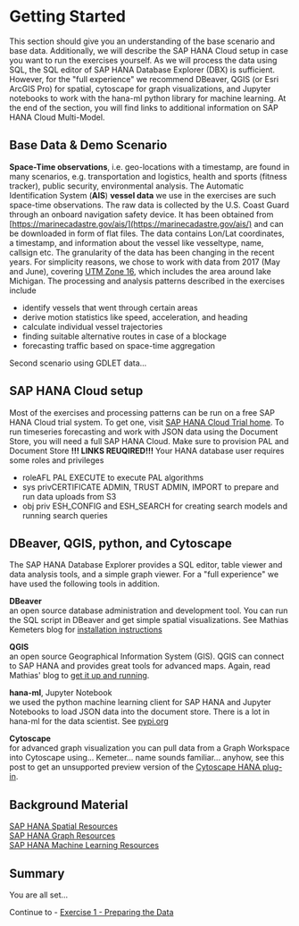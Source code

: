 # Getting Started

This section should give you an understanding of the base scenario and base data. Additionally, we will describe the SAP HANA Cloud setup in case you want to run the exercises yourself. As we will process the data using SQL, the SQL editor of SAP HANA Database Explorer (DBX) is sufficient. However, for the "full experience" we recommend DBeaver, QGIS (or Esri ArcGIS Pro) for spatial, cytoscape for graph visualizations, and Jupyter notebooks to work with the hana-ml python library for machine learning. At the end of the section, you will find links to additional information on SAP HANA Cloud Multi-Model.

## Base Data & Demo Scenario<a name="subex1"></a>

**Space-Time observations**, i.e. geo-locations with a timestamp, are found in many scenarios, e.g. transportation and logistics, health and sports (fitness tracker), public security, environmental analysis. The Automatic Identification System (**AIS**) **vessel data** we use in the exercises are such space-time observations. The raw data is collected by the U.S. Coast Guard through an onboard navigation safety device. It has been obtained from [https://marinecadastre.gov/ais/](https://marinecadastre.gov/ais/) and can be downloaded in form of flat files. The data contains Lon/Lat coordinates, a timestamp, and information about the vessel like vesseltype, name, callsign etc. The granularity of the data has been changing in the recent years. For simplicity reasons, we chose to work with data from 2017 (May and June), covering [UTM Zone 16](https://marinecadastre.gov/AIS/AIS%20Documents/UTMZoneMap2014.png), which includes the area around lake Michigan. The processing and analysis patterns described in the exercises include
<ul>
<li>identify vessels that went through certain areas
<li>derive motion statistics like speed, acceleration, and heading
<li>calculate individual vessel trajectories
<li>finding suitable alternative routes in case of a blockage
<li>forecasting traffic based on space-time aggregation
</ul>

Second scenario using GDLET data...

## SAP HANA Cloud setup<a name="subex2"></a>

Most of the exercises and processing patterns can be run on a free SAP HANA Cloud trial system. To get one, visit [SAP HANA Cloud Trial home](https://www.sap.com/cmp/td/sap-hana-cloud-trial.html). To run timeseries forecasting and work with JSON data using the Document Store, you will need a full SAP HANA Cloud. Make sure to provision PAL and Document Store **!!! LINKS REUQIRED!!!**
Your HANA database user requires some roles and privileges
<ul><li>roleAFL PAL EXECUTE to execute PAL algorithms
<li>sys privCERTIFICATE ADMIN, TRUST ADMIN, IMPORT to prepare and run data uploads from S3
<li>obj priv ESH_CONFIG and ESH_SEARCH for creating search models and running search queries
</ul>

## DBeaver, QGIS, python, and Cytoscape<a name="subex3"></a>

The SAP HANA Database Explorer provides a SQL editor, table viewer and data analysis tools, and a simple graph viewer. For a "full experience" we have used the following tools in addition.

**DBeaver**<br>an open source database administration and development tool. You can run the SQL script in DBeaver and get simple spatial visualizations. See Mathias Kemeters blog for [installation instructions](https://blogs.sap.com/2020/01/08/good-things-come-together-dbeaver-sap-hana-spatial-beer/)

**QGIS**<br>an open source Geographical Information System (GIS). QGIS can connect to SAP HANA and provides great tools for advanced maps. Again, read Mathias' blog to [get it up and running](https://blogs.sap.com/2021/03/01/creating-a-playground-for-spatial-analytics/).

**hana-ml**, Jupyter Notebook<br>we used the python machine learning client for SAP HANA and Jupyter Notebooks to load JSON data into the document store. There is a lot in hana-ml for the data scientist. See [pypi.org](https://pypi.org/project/hana-ml/)

**Cytoscape**<br>for advanced graph visualization you can pull data from a Graph Workspace into Cytoscape using... Kemeter... name sounds familiar... anyhow, see this post to get an unsupported preview version of the [Cytoscape HANA plug-in](https://blogs.sap.com/2021/09/22/explore-networks-using-sap-hana-and-cytoscape/).

##  Background Material<a name="subex4"></a>

[SAP HANA Spatial Resources](https://blogs.sap.com/2020/11/02/sap-hana-spatial-resources-reloaded/)<br>
[SAP HANA Graph Resources](https://blogs.sap.com/2021/07/21/sap-hana-graph-resources/)<br>
[SAP HANA Machine Learning Resources](https://blogs.sap.com/2021/05/27/sap-hana-machine-learning-resources/)

## Summary

You are all set...

Continue to - [Exercise 1 - Preparing the Data](../ex1/README.md)
